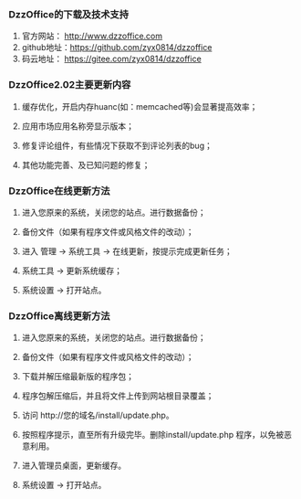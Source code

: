 ﻿

### DzzOffice的下载及技术支持

1. 官方网站：   http://www.dzzoffice.com
2. github地址：https://github.com/zyx0814/dzzoffice
3. 码云地址：   https://gitee.com/zyx0814/dzzoffice

### DzzOffice2.02主要更新内容

1. 缓存优化，开启内存huanc(如：memcached等)会显著提高效率；

2. 应用市场应用名称旁显示版本；

3. 修复评论组件，有些情况下获取不到评论列表的bug；

4. 其他功能完善、及已知问题的修复；


### DzzOffice在线更新方法

1. 进入您原来的系统，关闭您的站点。进行数据备份；

2. 备份文件（如果有程序文件或风格文件的改动）；

3. 进入 管理 -> 系统工具 -> 在线更新，按提示完成更新任务；

4. 系统工具 -> 更新系统缓存；

5. 系统设置 -> 打开站点。

### DzzOffice离线更新方法

1. 进入您原来的系统，关闭您的站点。进行数据备份；

2. 备份文件（如果有程序文件或风格文件的改动）；

3. 下载并解压缩最新版的程序包；

4. 程序包解压缩后，并且将文件上传到网站根目录覆盖；

5. 访问 http://您的域名/install/update.php。

6. 按照程序提示，直至所有升级完毕。删除install/update.php 程序，以免被恶意利用。

7. 进入管理员桌面，更新缓存。

8. 系统设置 -> 打开站点。
